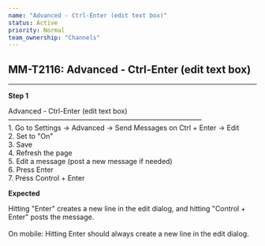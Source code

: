 ```yaml
---
name: "Advanced - Ctrl-Enter (edit text box)"
status: Active
priority: Normal
team_ownership: "Channels"
---
```


## MM-T2116: Advanced - Ctrl-Enter (edit text box)

---

**Step 1**

Advanced - Ctrl-Enter (edit text box)\
————————————————————————————\
1\. Go to Settings -> Advanced -> Send Messages on Ctrl + Enter -> Edit\
2\. Set to "On"\
3\. Save\
4\. Refresh the page\
5\. Edit a message (post a new message if needed)\
6\. Press Enter\
7\. Press Control + Enter

**Expected**

Hitting "Enter" creates a new line in the edit dialog, and hitting "Control + Enter" posts the message.\
\
On mobile: Hitting Enter should always create a new line in the edit dialog.
